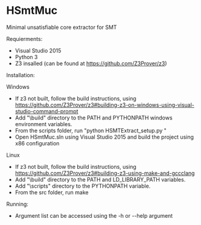 # HSmtMuc
Minimal unsatisfiable core extractor for SMT

Requierments:
- Visual Studio 2015
- Python 3
- Z3 insalled (can be found at https://github.com/Z3Prover/z3)


Installation:

Windows
- If z3 not built, follow the build instructions, using https://github.com/Z3Prover/z3#building-z3-on-windows-using-visual-studio-command-prompt
- Add "<z3-master dir>\build" directory to the PATH and PYTHONPATH windows environment variables.
- From the scripts folder, run "python HSMTExtract_setup.py <z3-master dir>" 
- Open HSmtMuc.sln using Visual Studio 2015 and build the project using x86 configuration


Linux
- If z3 not built, follow the build instructions, using https://github.com/Z3Prover/z3#building-z3-using-make-and-gccclang
- Add "<z3-master dir>\build" directory to the PATH and LD_LIBRARY_PATH variables.
- Add "<z3-master dir>\scripts" directory to the PYTHONPATH variable.
- From the src folder, run make

Running:
- Argument list can be accessed using the -h or --help argument

